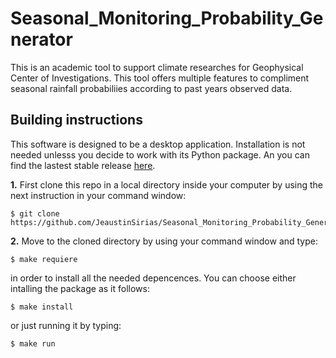 # Seasonal_Monitoring_Probability_Generator
This is an academic tool to support climate researches for Geophysical Center of Investigations. This tool offers multiple features to compliment seasonal rainfall probabiliies according to past years observed data.

## Building instructions
This software is designed to be a desktop application. Installation is not needed unlesss you decide to work with its Python package. An you can find the lastest stable release [here](https://github.com/JeaustinSirias/Seasonal_Monitoring_Probability_Generator/releases/tag/v1.2.0).


**1.** First clone this repo in a local directory inside your computer by using the next instruction in your command window:
```
$ git clone https://github.com/JeaustinSirias/Seasonal_Monitoring_Probability_Generator.git
```
**2.** Move to the cloned directory by using your command window and type:

```
$ make requiere 
```
in order to install all the needed depencences. You can choose either intalling the package as it follows:

```
$ make install
```
or just running it by typing:

```
$ make run
```
